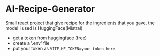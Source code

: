 # AI-Recipe-Generator
Small react project that give recipe for the ingredients that you gave, the model I used is HuggingFace(Mistral)

- get a token from huggingface (free) 
- create a '.env' file
- put your token as `VITE_HF_TOKEN=your token here`